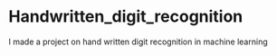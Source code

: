 # Handwritten_digit_recognition
I made a project on hand written digit recognition in machine learning 
